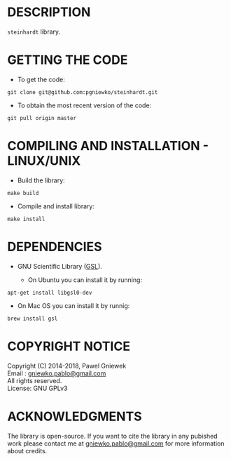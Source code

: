 DESCRIPTION
==================================================
```steinhardt``` library.


GETTING THE CODE
==================================================
* To get the code:
```
git clone git@github.com:pgniewko/steinhardt.git
```

* To obtain the most recent version of the code:
```
git pull origin master
```

COMPILING AND INSTALLATION - LINUX/UNIX
==================================================

* Build the library:
```
make build
```

* Compile and install library:
```
make install
```

DEPENDENCIES
============
* GNU Scientific Library ([GSL](http://www.gnu.org/software/gsl/)).

    * On Ubuntu you can install it by running:
```
apt-get install libgsl0-dev
```

   * On Mac OS you can install it by runnig:
```
brew install gsl
```


COPYRIGHT NOTICE
================
Copyright (C) 2014-2018,  Pawel Gniewek  
Email  : gniewko.pablo@gmail.com  
All rights reserved.  
License: GNU GPLv3  


ACKNOWLEDGMENTS
===============
The library is open-source. If you want to cite the library in any pubished work please contact me at
gniewko.pablo@gmail.com for more information about credits.
